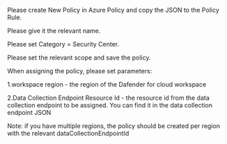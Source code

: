 Please create New Policy in Azure Policy and copy the JSON to the Policy Rule.

Please give it the relevant name.

Please set Category = Security Center.

Please set the relevant scope and save the policy.

When assigning the policy, please set parameters:

1.workspace region - the region of the Dafender for cloud workspace

2.Data Collection Endpoint Resource Id - the resource id from the data collection endpoint to be assigned. You can find it in the data collection endpoint JSON

Note: if you have multiple regions, the policy should be created per region with the relevant dataCollectionEndpointId
